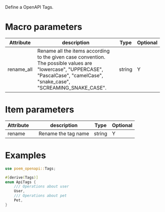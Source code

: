 Define a OpenAPI Tags.

# Macro parameters

| Attribute  | description                                                                                                                                                                     | Type   | Optional |
|------------|---------------------------------------------------------------------------------------------------------------------------------------------------------------------------------|--------|----------|
| rename_all | Rename all the items according to the given case convention. The possible values are "lowercase", "UPPERCASE", "PascalCase", "camelCase", "snake_case", "SCREAMING_SNAKE_CASE". | string | Y        |

# Item parameters

| Attribute   |     | description               | Type     | Optional |
|-------------|:----|---------------------------|----------|----------|
| rename      |     | Rename the tag name       | string   | Y        |

# Examples

```rust
use poem_openapi::Tags;

#[derive(Tags)]
enum ApiTags {
    /// Operations about user
    User,
    /// Operations about pet
    Pet,
}
```